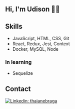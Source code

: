 ## Hi, I'm Udison 👋🏽

## Skills
- JavaScript, HTML, CSS, Git 
- React, Redux, Jest, Context
- Docker, MySQL, Node
### In learning
- Sequelize

## Contact
[![Linkedin: thaianebraga](https://img.shields.io/badge/-udisonabreu-blue?style=flat-square&logo=Linkedin&logoColor=white&link=https://www.linkedin.com/in/udisonabreu/)](https://www.linkedin.com/in/udisonabreu/)
